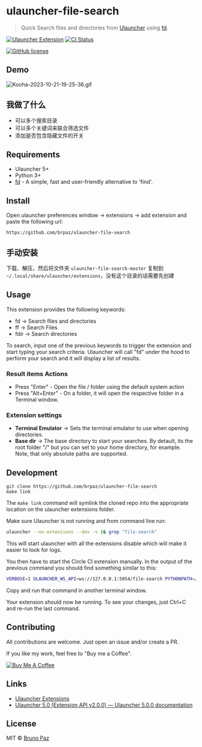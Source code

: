 # ulauncher-file-search

> Quick Search files and directories from [Ulauncher](https://ulauncher.io) using [fd](https://github.com/sharkdp/fd).

[![Ulauncher Extension](https://img.shields.io/badge/Ulauncher-Extension-green.svg?style=for-the-badge)](https://ext.ulauncher.io/-/github-brpaz-ulauncher-file-search)
[![CI Status](https://img.shields.io/github/workflow/status/brpaz/ulauncher-file-search/CI?color=orange&label=actions&logo=github&logoColor=orange&style=for-the-badge)](https://github.com/brpaz/ulauncher-file-search)

[![GitHub license](https://img.shields.io/github/license/brpaz/ulauncher-file-search.svg?style=for-the-badge)](LICENSE)


## Demo

![Kooha-2023-10-21-19-25-36.gif](./Kooha-2023-10-21-19-25-36.gif)

## 我做了什么

- 可以多个搜索目录
- 可以多个关键词来联合筛选文件
- 添加是否包含隐藏文件的开关

## Requirements

- Ulauncher 5+
- Python 3+
- [fd](https://github.com/sharkdp/fd) - A simple, fast and user-friendly alternative to 'find'.

## Install

Open ulauncher preferences window -> extensions -> add extension and paste the following url:

```
https://github.com/brpaz/ulauncher-file-search
```

## 手动安装

下载、解压，然后将文件夹 `ulauncher-file-search-master` 复制到 `~/.local/share/ulauncher/extensions`，没有这个目录的话需要先创建

## Usage

This extension provides the following keywords:

- fd -> Search files and directories
- ff -> Search Files
- fdir -> Search directories

To search, input one of the previous keywords to trigger the extension and start typing your search criteria. Ulauncher will call "fd" under the hood to perform your search and it will display a list of results.

### Result items Actions

- Press "Enter" - Open the file / folder using the default system action
- Press "Alt+Enter" - On a folder, it will open the respective folder in a Terminal window.

### Extension settings

- **Terminal Emulator** -> Sets the terminal emulator to use when opening directories.
- **Base dir** -> The base directory to start your searches. By detault, its the root folder "/" but you can set to your home directory, for example. Note, that only absolute paths are supported.
## Development

```
git clone https://github.com/brpaz/ulauncher-file-search
make link
```

The `make link` command will symlink the cloned repo into the appropriate location on the ulauncher extensions folder.

Make sure Ulauncher is not running and from command line run:

```sh
ulauncher --no-extensions --dev -v |& grep "file-search"
```

This will start ulauncher with all the extensions disable which will make it easier to look for logs.

You then have to start the Circle CI extension manually. In the output of the previous command you should find something similar to this:

```sh
VERBOSE=1 ULAUNCHER_WS_API=ws://127.0.0.1:5054/file-search PYTHONPATH=/usr/lib/python3/dist-packages /usr/bin/python3 /home/bruno/.cache/ulauncher_cache/extensions/file-search/main.py
```

Copy and run that command in another terminal window.

Your extension should now be running. To see your changes, just Ctrl+C and re-run the last command.

## Contributing

All contributions are welcome. Just open an issue and/or create a PR.

If you like my work, feel free to "Buy me a Coffee".

<a href="https://www.buymeacoffee.com/Z1Bu6asGV" target="_blank"><img src="https://www.buymeacoffee.com/assets/img/custom_images/orange_img.png" alt="Buy Me A Coffee" style="height: auto !important;width: auto !important;" ></a>

## Links

* [Ulauncher Extensions](https://ext.ulauncher.io/)
* [Ulauncher 5.0 (Extension API v2.0.0) — Ulauncher 5.0.0 documentation](http://docs.ulauncher.io/en/latest/)

## License

MIT &copy; [Bruno Paz](http://brunopaz.net)
